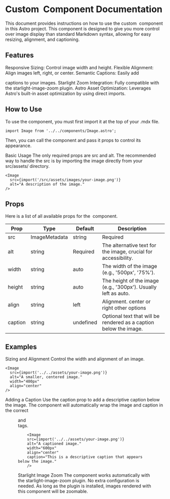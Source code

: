 # Custom <Image> Component Documentation

This document provides instructions on how to use the custom <Image> component in this Astro project. This component is designed to give you more control over image display than standard Markdown syntax, allowing for easy resizing, alignment, and captioning.

## Features

Responsive Sizing: Control image width and height.
Flexible Alignment: Align images left, right, or center.
Semantic Captions: Easily add <figcaption> captions to your images.
Starlight Zoom Integration: Fully compatible with the starlight-image-zoom plugin.
Astro Asset Optimization: Leverages Astro's built-in asset optimization by using direct imports.

## How to Use
To use the component, you must first import it at the top of your .mdx file.

```
import Image from '../../components/Image.astro';
```

Then, you can call the component and pass it props to control its appearance.

Basic Usage
The only required props are src and alt. The recommended way to handle the src is by importing the image directly from your src/assets/ directory.

```
<Image 
  src={import('/src/assets/images/your-image.png')} 
  alt="A description of the image." 
/>
```

## Props

Here is a list of all available props for the <Image> component.

| Prop    | Type          | Default   | Description                                                       |
| ------- | ------------- | --------- | ----------------------------------------------------------------- |
| src     | ImageMetadata | string    | Required                                                          |
| alt     | string        | Required  | The alternative text for the image, crucial for accessibility.    |
| width   | string        | auto      | The width of the image (e.g., '500px', '75%').                    |
| height  |  string       | auto      | The height of the image (e.g., '300px'). Usually left as auto.    |
| align   | string        | left      | Alignment. center or right other options                          |
| caption | string        | undefined | Optional text that will be rendered as a caption below the image. |

## Examples
Sizing and Alignment
Control the width and alignment of an image.

```
<Image 
  src={import('../../assets/your-image.png')} 
  alt="A smaller, centered image." 
  width="400px"
  align="center"
/>
```

Adding a Caption
Use the caption prop to add a descriptive caption below the image. The component will automatically wrap the image and caption in the correct <figure> and <figcaption> tags.

```
    <Image 
    src={import('../../assets/your-image.png')} 
    alt="A captioned image." 
    width="600px"
    align="center"
    caption="This is a descriptive caption that appears below the image."
    />
```

Starlight Image Zoom
The component works automatically with the starlight-image-zoom plugin. No extra configuration is needed. As long as the plugin is installed, images rendered with this component will be zoomable.